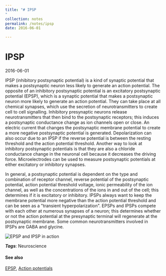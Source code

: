 ```yaml
---
title: "# IPSP
"
collection: notes
permalink: /notes/ipsp
date: 2016-06-01

---
```


# IPSP

2016-06-01

IPSP (inhibitory postsynaptic potential) is a kind of synaptic potential that makes a postsynaptic neuron less likely to generate an action potential. The opposite of an inhibitory postsynaptic potential is an excitatory postsynaptic potential (EPSP), which is a synaptic potential that makes a postsynaptic neuron more likely to generate an action potential. They can take place at all chemical synapses, which use the secretion of neurotransmitters to create cell to cell signalling. Inhibitory presynaptic neurons release neurotransmitters that then bind to the postsynaptic receptors; this induces a postsynaptic conductance change as ion channels open or close. An electric current that changes the postsynaptic membrane potential to create a more negative postsynaptic potential is generated. Depolarization can also occur due to an IPSP if the reverse potential is between the resting threshold and the action potential threshold. Another way to look at inhibitory postsynaptic potentials is that they are also a chloride conductance change in the neuronal cell because it decreases the driving force. Microelectrodes can be used to measure postsynaptic potentials at either excitatory or inhibitory synapses.

In general, a postsynaptic potential is dependent on the type and combination of receptor channel, reverse potential of the postsynaptic potential, action potential threshold voltage, ionic permeability of the ion channel, as well as the concentrations of the ions in and out of the cell; this determines if it is excitatory or inhibitory. IPSPs always want to keep the membrane potential more negative than the action potential threshold and can be seen as a "transient hyperpolarization". EPSPs and IPSPs compete with each other at numerous synapses of a neuron; this determines whether or not the action potential at the presynaptic terminal will regenerate at the postsynaptic membrane. Some common neurotransmitters involved in IPSPs are GABA and glycine.

![EPSP and IPSP in action](https://upload.wikimedia.org/wikipedia/commons/a/a1/IPSPsummation.JPG)

***Tags***: Neuroscience

#### See also
[EPSP](/notes/epsp), [Action potentials](/notes/action_potentials)





